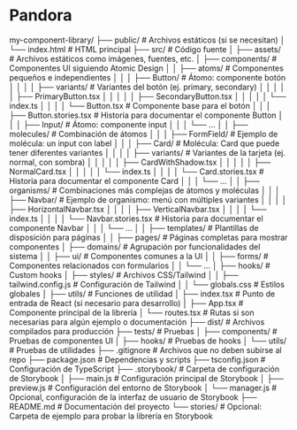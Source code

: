 # Pandora

my-component-library/ ├── public/ # Archivos estáticos (si se necesitan) │ └── index.html # HTML principal ├── src/ # Código fuente │ ├── assets/ # Archivos estáticos como imágenes, fuentes, etc. │ ├── components/ # Componentes UI siguiendo Atomic Design │ │ ├── atoms/ # Componentes pequeños e independientes │ │ │ ├── Button/ # Átomo: componente botón │ │ │ │ ├── variants/ # Variantes del botón (ej. primary, secondary) │ │ │ │ │ ├── PrimaryButton.tsx │ │ │ │ │ ├── SecondaryButton.tsx │ │ │ │ │ └── index.ts │ │ │ │ └── Button.tsx # Componente base para el botón │ │ │ ├── Button.stories.tsx # Historia para documentar el componente Button │ │ │ ├── Input/ # Átomo: componente input │ │ │ └── ... │ │ ├── molecules/ # Combinación de átomos │ │ │ ├── FormField/ # Ejemplo de molécula: un input con label │ │ │ ├── Card/ # Molécula: Card que puede tener diferentes variantes │ │ │ │ ├── variants/ # Variantes de la tarjeta (ej. normal, con sombra) │ │ │ │ │ ├── CardWithShadow.tsx │ │ │ │ │ ├── NormalCard.tsx │ │ │ │ │ └── index.ts │ │ │ │ └── Card.stories.tsx # Historia para documentar el componente Card │ │ │ └── ... │ │ ├── organisms/ # Combinaciones más complejas de átomos y moléculas │ │ │ ├── Navbar/ # Ejemplo de organismo: menú con múltiples variantes │ │ │ │ ├── HorizontalNavbar.tsx │ │ │ │ ├── VerticalNavbar.tsx │ │ │ │ └── index.ts │ │ │ │ └── Navbar.stories.tsx # Historia para documentar el componente Navbar │ │ │ └── ... │ │ ├── templates/ # Plantillas de disposición para páginas │ │ ├── pages/ # Páginas completas para mostrar componentes │ ├── domains/ # Agrupación por funcionalidades del sistema │ │ ├── ui/ # Componentes comunes a la UI │ │ ├── forms/ # Componentes relacionados con formularios │ │ └── ... │ ├── hooks/ # Custom hooks │ ├── styles/ # Archivos CSS/Tailwind │ │ ├── tailwind.config.js # Configuración de Tailwind │ │ └── globals.css # Estilos globales │ ├── utils/ # Funciones de utilidad │ ├── index.tsx # Punto de entrada de React (si necesario para desarrollo) │ ├── App.tsx # Componente principal de la librería │ └── routes.tsx # Rutas si son necesarias para algún ejemplo o documentación ├── dist/ # Archivos compilados para producción ├── tests/ # Pruebas │ ├── components/ # Pruebas de componentes UI │ ├── hooks/ # Pruebas de hooks │ └── utils/ # Pruebas de utilidades ├── .gitignore # Archivos que no deben subirse al repo ├── package.json # Dependencias y scripts ├── tsconfig.json # Configuración de TypeScript ├── .storybook/ # Carpeta de configuración de Storybook │ ├── main.js # Configuración principal de Storybook │ ├── preview.js # Configuración del entorno de Storybook │ └── manager.js # Opcional, configuración de la interfaz de usuario de Storybook ├── README.md # Documentación del proyecto └── stories/ # Opcional: Carpeta de ejemplo para probar la librería en Storybook
